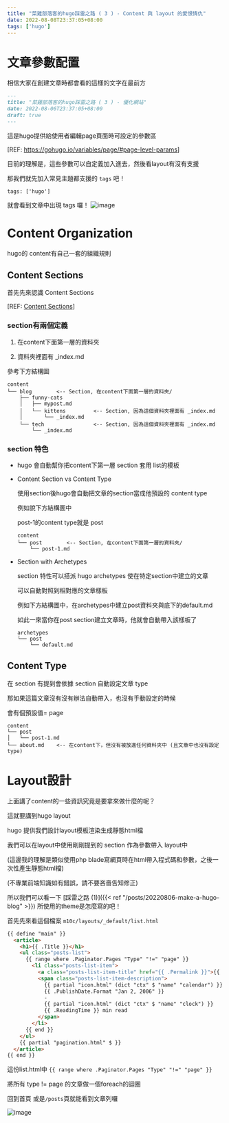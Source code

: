 ```yaml
---
title: "菜雞部落客的hugo踩雷之路 ( 3 ) - Content 與 layout 的愛恨情仇"
date: 2022-08-08T23:37:05+08:00
tags: ['hugo']
---
```


# 文章參數配置
相信大家在創建文章時都會看的這樣的文字在最前方

```md
---
title: "菜雞部落客的hugo踩雷之路 ( 3 ) - 優化網站"
date: 2022-08-06T23:37:05+08:00
draft: true
---
```

這是hugo提供給使用者編輯page頁面時可設定的參數區

[REF: <https://gohugo.io/variables/page/#page-level-params>]

目前的理解是，這些參數可以自定義加入進去，然後看layout有沒有支援

那我們就先加入常見主題都支援的 `tags` 吧！

```
tags: ['hugo']
```

就會看到文章中出現 tags 囉！
![image](https://i.imgur.com/9fKI8O5.png)

# Content Organization

hugo的 content有自己一套的組織規則

## Content Sections
首先先來認識 Content Sections

[REF: [Content Sections](https://gohugo.io/content-management/sections/)]

### section有兩個定義
1. 在content下面第一層的資料夾

2. 資料夾裡面有 _index.md

參考下方結構圖
```
content
└── blog        <-- Section, 在content下面第一層的資料夾/
    ├── funny-cats
    │   ├── mypost.md
    │   └── kittens         <-- Section, 因為這個資料夾裡面有 _index.md
    │       └── _index.md
    └── tech                <-- Section, 因為這個資料夾裡面有 _index.md
        └── _index.md
```

### section 特色
* hugo 會自動幫你把content下第一層 section 套用 list的模板

* Content Section vs Content Type

    使用section後hugo會自動把文章的section當成他預設的 content type

    例如說下方結構圖中

    post-1的content type就是 post
    ```
    content
    └── post        <-- Section, 在content下面第一層的資料夾/
        └── post-1.md 
    ```

* Section with Archetypes

    section 特性可以搭派 hugo archetypes 使在特定section中建立的文章

    可以自動對照到相對應的文章樣板

    例如下方結構圖中，在archetypes中建立post資料夾與底下的default.md
    
    如此一來當你在post section建立文章時，他就會自動帶入該樣板了
    ```
    archetypes
    └── post
        └── default.md
    ```
## Content Type
在 section 有提到會依據 section 自動設定文章 type 

那如果這篇文章沒有沒有辦法自動帶入，也沒有手動設定的時候

會有個預設值= page

```
content
└── post     
│   └── post-1.md
└── about.md    <-- 在content下，但沒有被放進任何資料夾中 (且文章中也沒有設定type)
```

# Layout設計

上面講了content的一些資訊究竟是要拿來做什麼的呢？

這就要講到hugo layout

hugo 提供我們設計layout模板渲染生成靜態html檔

我們可以在layout中使用剛剛提到的 section 作為參數帶入 layout中

(這邊我的理解是類似使用php blade寫網頁時在html帶入程式碼和參數，之後一次性產生靜態html檔)

(不專業前端知識如有錯誤，請不要吝嗇告知修正)

所以我們可以看一下 [踩雷之路 (1)]({{< ref "/posts/20220806-make-a-hugo-blog" >}}) 所使用的theme是怎麼寫的吧！

首先先來看這個檔案 `m10c/layouts/_default/list.html`

```html
{{ define "main" }}
  <article>
    <h1>{{ .Title }}</h1>
    <ul class="posts-list">
      {{ range where .Paginator.Pages "Type" "!=" "page" }}
        <li class="posts-list-item">
          <a class="posts-list-item-title" href="{{ .Permalink }}">{{ .Title }}</a>
          <span class="posts-list-item-description">
            {{ partial "icon.html" (dict "ctx" $ "name" "calendar") }}
            {{ .PublishDate.Format "Jan 2, 2006" }}
            -
            {{ partial "icon.html" (dict "ctx" $ "name" "clock") }}
            {{ .ReadingTime }} min read
          </span>
        </li>
      {{ end }}
    </ul>
    {{ partial "pagination.html" $ }}
  </article>
{{ end }}

```

這份list.html中 `{{ range where .Paginator.Pages "Type" "!=" "page" }}`

將所有 type != page 的文章做一個foreach的迴圈

回到首頁 或是`/posts`頁就能看到文章列囉

![image](https://imgur.com/YbxzTlO.png)